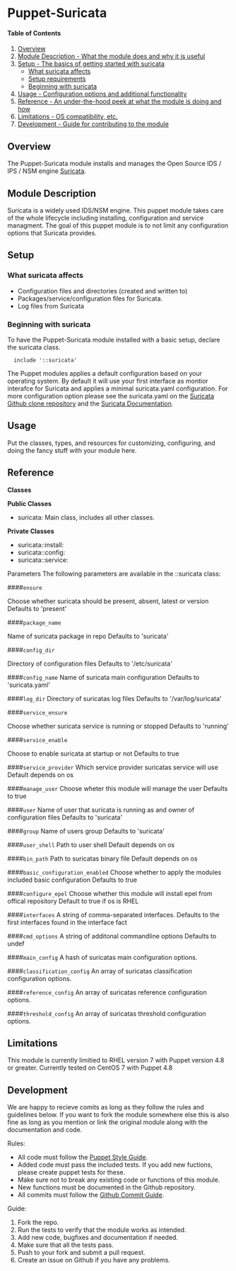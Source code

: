 # Puppet-Suricata

#### Table of Contents

1. [Overview](#overview)
2. [Module Description - What the module does and why it is useful](#module-description)
3. [Setup - The basics of getting started with suricata](#setup)
    * [What suricata affects](#what-suricata-affects)
    * [Setup requirements](#setup-requirements)
    * [Beginning with suricata](#beginning-with-suricata)
4. [Usage - Configuration options and additional functionality](#usage)
5. [Reference - An under-the-hood peek at what the module is doing and how](#reference)
5. [Limitations - OS compatibility, etc.](#limitations)
6. [Development - Guide for contributing to the module](#development)

## Overview

The Puppet-Suricata module installs and manages the Open Source IDS / IPS / NSM engine [Suricata](https://suricata-ids.org/).

## Module Description

Suricata is a widely used IDS/NSM engine. This puppet module takes care of the whole lifecycle including installing, configuration and service managment. The goal of this puppet module is to not limit any configuration options that Suricata provides.

## Setup

### What suricata affects

* Configuration files and directories (created and written to)
* Packages/service/configuration files for Suricata.
* Log files from Suricata

### Beginning with suricata

To have the Puppet-Suricata module installed with a basic setup, declare the suricata class.

```puppet
  include '::suricata'
``` 

The Puppet modules applies a default configuration based on your operating system. By default it will use your first interface as montior interafce for Suricata and applies a minimal suricata.yaml configuration. 
For more configuration option please see the suricata.yaml on the [Suricata Github clone repository](https://github.com/inliniac/suricata/blob/master/suricata.yaml.in) and the [Suricata Documentation](http://jasonish-suricata.readthedocs.io/en/latest/configuration/suricata-yaml.html).

## Usage

Put the classes, types, and resources for customizing, configuring, and doing
the fancy stuff with your module here.

## Reference

**Classes**

**Public Classes**

  * suricata: Main class, includes all other classes.

**Private Classes**

  * suricata::install:
  * suricata::config: 
  * suricata::service:

Parameters
The following parameters are available in the ::suricata class:

####`ensure`

Choose whether suricata should be present, absent, latest or version
Defaults to 'present'

####`package_name`

Name of suricata package in repo
Defaults to 'suricata'

####`config_dir`

Directory of configuration files
Defaults to '/etc/suricata'

####`config_name`
Name of suricata main configuration
Defaults to 'suricata.yaml'

####`log_dir`
Directory of suricatas log files
Defaults to '/var/log/suricata'

####`service_ensure`

Choose whether suricata service is running or stopped
Defaults to 'running'

####`service_enable`

Choose to enable suricata at startup or not
Defaults to true

####`service_provider`
Which service provider suricatas service will use
Default depends on os

####`manage_user`
Choose wheter this module will manage the user
Defaults to true

####`user`
Name of user that suricata is running as and owner of configuration files
Defaults to 'suricata'

####`group`
Name of users group
Defaults to 'suricata'

####`user_shell`
Path to user shell
Default depends on os

####`bin_path`
Path to suricatas binary file
Default depends on os

####`basic_configuration_enabled`
Choose whether to apply the modules included basic configuration
Defaults to true

####`configure_epel`
Choose whether this module will install epel from offical repository
Default to true if os is RHEL 

####`interfaces`
A string of comma-separated interfaces.
Defaults to the first interfaces found in the interface fact

####`cmd_options`
A string of additonal commandline options
Defaults to undef

####`main_config`
A hash of suricatas main configuration options.

####`classification_config`
An array of suricatas classification configuration options.

####`reference_config`
An array of suricatas reference configuration options.

####`threshold_config`
   An array of suricatas threshold configuration options.



## Limitations

This module is currently limitied to RHEL version 7 with Puppet version 4.8 or greater.
Currently tested on CentOS 7 with Puppet 4.8

## Development

We are happy to recieve comits as long as they follow the rules and guidelines below. If you want to fork the module somewhere else this is also fine as long as you mention or link the original module along with the documentation and code.

Rules:

* All code must follow the [Puppet Style Guide](https://docs.puppet.com/guides/style_guide.html).
* Added code must pass the included tests. If you add new fuctions, please create puppet tests for these.
* Make sure not to break any existing code or functions of this module.
* New functions must be documented in the Github repository.
* All commits must follow the [Github Commit Guide](https://github.com/erlang/otp/wiki/writing-good-commit-messages).


Guide:

1. Fork the repo.
2. Run the tests to verify that the module works as intended.
3. Add new code, bugfixes and documentation if needed.
4. Make sure that all the tests pass.
5. Push to your fork and submit a pull request.
6. Create an issue on Github if you have any problems.
